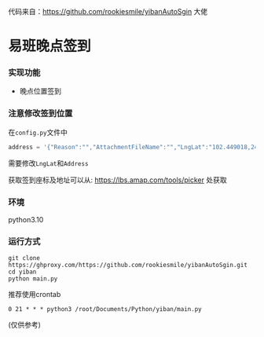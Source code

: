 代码来自：https://github.com/rookiesmile/yibanAutoSgin 大佬

# 易班晚点签到

### 实现功能
* 晚点位置签到

### 注意修改签到位置

在`config.py`文件中

```python
address = '{"Reason":"","AttachmentFileName":"","LngLat":"102.449018,24.875743","Address":"云南省 昆明市 xxx学校xxx楼 "}'
```

需要修改`LngLat`和`Address`

获取签到座标及地址可以从: https://lbs.amap.com/tools/picker 处获取

### 环境
python3.10

### 运行方式

```shell
git clone https://ghproxy.com/https://github.com/rookiesmile/yibanAutoSgin.git
cd yiban
python main.py
```
推荐使用crontab

```shell
0 21 * * * python3 /root/Documents/Python/yiban/main.py
```
(仅供参考)
